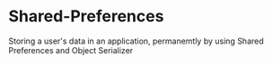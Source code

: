 # Shared-Preferences

Storing a user's data in an application, permanemtly by using Shared Preferences and Object Serializer
